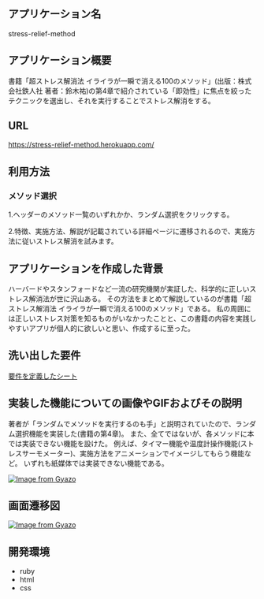 ## アプリケーション名
 stress-relief-method

## アプリケーション概要
 書籍「超ストレス解消法 イライラが一瞬で消える100のメソッド」(出版：株式会社鉄人社 著者：鈴木祐)の第4章で紹介されている「即効性」に焦点を絞ったテクニックを選出し、それを実行することでストレス解消をする。

## URL
 https://stress-relief-method.herokuapp.com/

## 利用方法
### メソッド選択
 1.ヘッダーのメソッド一覧のいずれかか、ランダム選択をクリックする。

 2.特徴、実施方法、解説が記載されている詳細ページに遷移されるので、実施方法に従いストレス解消を試みます。

## アプリケーションを作成した背景
 ハーバードやスタンフォードなど一流の研究機関が実証した、科学的に正しいストレス解消法が世に沢山ある。
 その方法をまとめて解説しているのが書籍「超ストレス解消法 イライラが一瞬で消える100のメソッド」である。
 私の周囲には正しいストレス対策を知るものがいなかったことと、この書籍の内容を実践しやすいアプリが個人的に欲しいと思い、作成するに至った。

## 洗い出した要件
[要件を定義したシート](https://docs.google.com/spreadsheets/d/1FcoBSftfgA1gJI5tuhEEsCplqY7YogoQMGu0nKjEg-0/edit#gid=982722306)


## 実装した機能についての画像やGIFおよびその説明
 著者が「ランダムでメソッドを実行するのも手」と説明されていたので、ランダム選択機能を実装した(書籍の第4章)。
 また、全てではないが、各メソッドに本では実装できない機能を設けた。
 例えば、タイマー機能や温度計操作機能(ストレスサーモメーター)、実施方法をアニメーションでイメージしてもらう機能など。
 いずれも紙媒体では実装できない機能である。

 [![Image from Gyazo](https://i.gyazo.com/09950d7df47eafcf42c5aaf0a4bb8ef2.gif)](https://gyazo.com/09950d7df47eafcf42c5aaf0a4bb8ef2)
 

## 画面遷移図
 [![Image from Gyazo](https://i.gyazo.com/0341fc6fb3da544128339ef041d7e681.png)](https://gyazo.com/0341fc6fb3da544128339ef041d7e681)

## 開発環境
- ruby
- html
- css